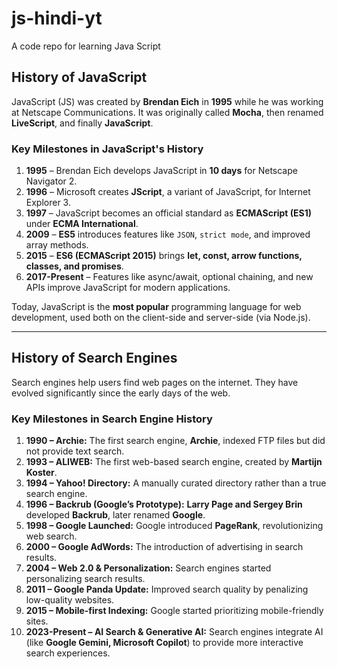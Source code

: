 # js-hindi-yt
A code repo for learning Java Script
## **History of JavaScript**  
JavaScript (JS) was created by **Brendan Eich** in **1995** while he was working at Netscape Communications. It was originally called **Mocha**, then renamed **LiveScript**, and finally **JavaScript**.  

### **Key Milestones in JavaScript's History**  
1. **1995** – Brendan Eich develops JavaScript in **10 days** for Netscape Navigator 2.  
2. **1996** – Microsoft creates **JScript**, a variant of JavaScript, for Internet Explorer 3.  
3. **1997** – JavaScript becomes an official standard as **ECMAScript (ES1)** under **ECMA International**.  
4. **2009** – **ES5** introduces features like `JSON`, `strict mode`, and improved array methods.  
5. **2015** – **ES6 (ECMAScript 2015)** brings **let, const, arrow functions, classes, and promises**.  
6. **2017-Present** – Features like async/await, optional chaining, and new APIs improve JavaScript for modern applications.  

Today, JavaScript is the **most popular** programming language for web development, used both on the client-side and server-side (via Node.js).  

---

## **History of Search Engines**  
Search engines help users find web pages on the internet. They have evolved significantly since the early days of the web.  

### **Key Milestones in Search Engine History**  
1. **1990 – Archie:** The first search engine, **Archie**, indexed FTP files but did not provide text search.  
2. **1993 – ALIWEB:** The first web-based search engine, created by **Martijn Koster**.  
3. **1994 – Yahoo! Directory:** A manually curated directory rather than a true search engine.  
4. **1996 – Backrub (Google’s Prototype):** **Larry Page and Sergey Brin** developed **Backrub**, later renamed **Google**.  
5. **1998 – Google Launched:** Google introduced **PageRank**, revolutionizing web search.  
6. **2000 – Google AdWords:** The introduction of advertising in search results.  
7. **2004 – Web 2.0 & Personalization:** Search engines started personalizing search results.  
8. **2011 – Google Panda Update:** Improved search quality by penalizing low-quality websites.  
9. **2015 – Mobile-first Indexing:** Google started prioritizing mobile-friendly sites.  
10. **2023-Present – AI Search & Generative AI:** Search engines integrate AI (like **Google Gemini, Microsoft Copilot**) to provide more interactive search experiences.  
